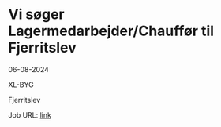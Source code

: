 # Vi søger Lagermedarbejder/Chauffør til Fjerritslev
06-08-2024

XL-BYG

Fjerritslev

Job URL: [link](https://app.elvium.com/da/positions/27218/job_posting?referer_host=www.jobindex.dk)


